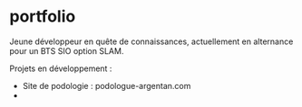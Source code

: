 # portfolio

Jeune développeur en quête de connaissances, actuellement en alternance pour un BTS SIO option SLAM.

Projets en développement : 
  - Site de podologie : podologue-argentan.com
  - 
